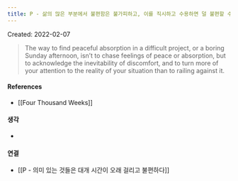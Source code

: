 ```yaml
---
title: P - 삶의 많은 부분에서 불편함은 불가피하고, 이를 직시하고 수용하면 덜 불편할 수 있다
---
```



Created: 2022-02-07

>The way to find peaceful absorption in a difficult project, or a boring Sunday afternoon, isn’t to chase feelings of peace or absorption, but to  acknowledge the inevitability of discomfort, and to turn more of your attention to the reality of your situation than to railing against it.

#### References
- [[Four Thousand Weeks]]

#### 생각
- 

#### 연결
- [[P - 의미 있는 것들은 대개 시간이 오래 걸리고 불편하다]]